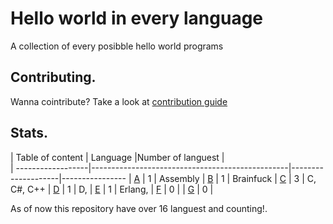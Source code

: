 # Hello world in every language

A collection of every posibble hello world programs

## Contributing.

Wanna cointribute? 
Take a look at [contribution guide](https://github.com/centopw/helloworld/blob/master/CONTRIBUTING.md)

## Stats.

| Table of content  | Language                                        |Number of languest  |  
| ------------------|-------------------------------------------------|--------------------|----------------
| [A](https://github.com/centopw/helloworld/tree/master/Code/A)       | 1                   | Assembly
| [B](https://github.com/centopw/helloworld/tree/master/Code/B)       | 1                   | Brainfuck
| [C](https://github.com/centopw/helloworld/tree/master/Code/C)       | 3                   | C, C#, C++
| [D](https://github.com/centopw/helloworld/tree/master/Code/D)       | 1                   | D,
| [E](https://github.com/centopw/helloworld/tree/master/Code/E)       | 1                   | Erlang,
| [F](https://github.com/centopw/helloworld/tree/master/Code/F)       | 0                   | 
| [G](https://github.com/centopw/helloworld/tree/master/Code/G)       | 0                   |  

As of now this repository have over 16 languest and counting!.